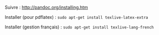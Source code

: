 Suivre : http://pandoc.org/installing.htm


Installer (pour pdflatex) : `sudo apt-get install texlive-latex-extra`


Installer (gestion français) : `sudo apt-get install texlive-lang-french`
